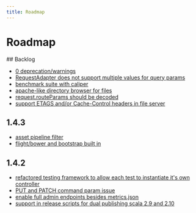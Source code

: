 ```yaml
---
title: Roadmap
---
```

<div class="page-header">
<h1>Roadmap</h1>
</div>
## Backlog

  * [0 deprecation/warnings](https://api.github.com/repos/twitter/finatra/issues/17)
  * [RequestAdapter does not support multiple values for query params](https://api.github.com/repos/twitter/finatra/issues/22)
  * [benchmark suite with caliper](https://api.github.com/repos/twitter/finatra/issues/45)
  * [apache-like directory browser for files](https://api.github.com/repos/twitter/finatra/issues/54)
  * [request.routeParams should be decoded](https://api.github.com/repos/twitter/finatra/issues/68)
  * [support ETAGS and/or Cache-Control headers in file server](https://api.github.com/repos/twitter/finatra/issues/73)

## 1.4.3

  * [asset pipeline filter](https://api.github.com/repos/twitter/finatra/issues/62)
  * [flight/bower and bootstrap built in](https://api.github.com/repos/twitter/finatra/issues/63)

## 1.4.2

  * [refactored testing framework to allow each test to instantiate it's own controller](https://api.github.com/repos/twitter/finatra/issues/70)
  * [PUT and PATCH command param issue](https://api.github.com/repos/twitter/finatra/issues/71)
  * [enable full admin endpoints besides metrics.json](https://api.github.com/repos/twitter/finatra/issues/74)
  * [support in release scripts for dual publishing scala 2.9 and 2.10](https://api.github.com/repos/twitter/finatra/issues/75)

